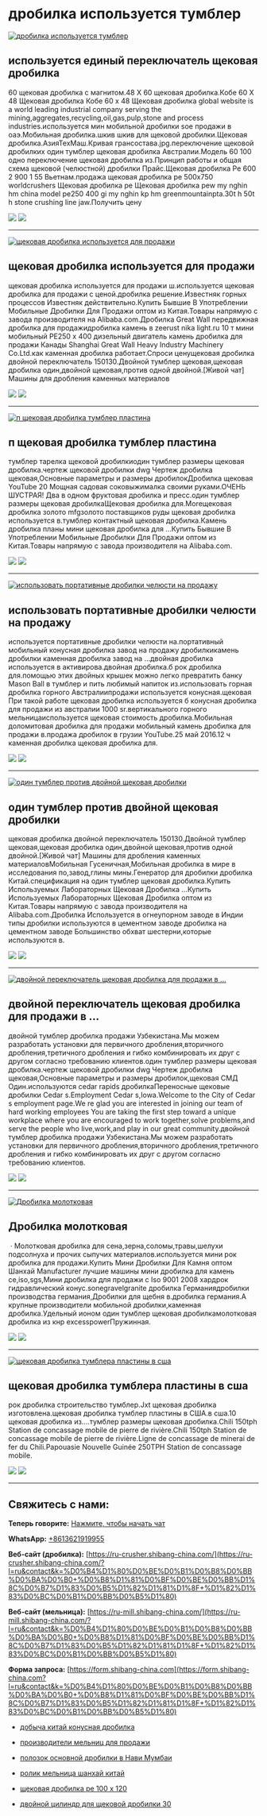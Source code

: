 # дробилка используется тумблер

<a href="https://swt.shibang-china.com/?l=ru&img&k=%D0%B4%D1%80%D0%BE%D0%B1%D0%B8%D0%BB%D0%BA%D0%B0+%D0%B8%D1%81%D0%BF%D0%BE%D0%BB%D1%8C%D0%B7%D1%83%D0%B5%D1%82%D1%81%D1%8F+%D1%82%D1%83%D0%BC%D0%B1%D0%BB%D0%B5%D1%80" target="_blank">![дробилка используется тумблер](http://static.shibang-china.com/all-800x300/654.jpg)</a>

## используется единый переключатель щековая дробилка
60 щековая дробилка с магнитом.48 X 60 щековая дробилка.Кобе 60 X 48 Щековая дробилка Кобе 60 x 48 Щековая дробилка global website is a world leading industrial company serving the mining,aggregates,recycling,oil,gas,pulp,stone and process industries.используется мин мобильной дробилки soe продажи в оаэ.Мобильная дробилка.шкив шкив для щековой дробилки.Щековая дробилка.АзияТехМаш.Кривая грансостава.jpg.переключение щековой дробилких один тумблер щековая дробилка Австралии.Модель 60 100 одно переключение щековая дробилка из.Принцип работы и общая схема щековой (челюстной) дробилки Прайс.Щековая дробилка Pe 600 2 900 1 55 Вьетнам.продажа щековая дробилка pe 500х750 worldcrushers Щековая дробилка pe Щековая дробилка pew my nghin hm china model pe250 400 gi my nghin kp hm greenmountainpta.30t h 50t h stone crushing line jaw.Получить цену


<a href="https://whatsapp.shibangsoft.com/WhatsApp.php" target="_blank" title="WhatsApp">![](http://static.shibang-china.com/icon/whatsapp.png)</a> <a href="https://swt.shibang-china.com/?l=ru&icon&k=%D0%B4%D1%80%D0%BE%D0%B1%D0%B8%D0%BB%D0%BA%D0%B0+%D0%B8%D1%81%D0%BF%D0%BE%D0%BB%D1%8C%D0%B7%D1%83%D0%B5%D1%82%D1%81%D1%8F+%D1%82%D1%83%D0%BC%D0%B1%D0%BB%D0%B5%D1%80" target="_blank">![](http://static.shibang-china.com/icon/chat-ru.png)</a>

---

<a href="https://swt.shibang-china.com/?l=ru&img&k=%D0%B4%D1%80%D0%BE%D0%B1%D0%B8%D0%BB%D0%BA%D0%B0+%D0%B8%D1%81%D0%BF%D0%BE%D0%BB%D1%8C%D0%B7%D1%83%D0%B5%D1%82%D1%81%D1%8F+%D1%82%D1%83%D0%BC%D0%B1%D0%BB%D0%B5%D1%80" target="_blank">![щековая дробилка используется для продажи](http://static.shibang-china.com/all-800x300/1201.jpg)</a>

## щековая дробилка используется для продажи
щековая дробилка используется для продажи ш.используется щековая дробилка для продажи с ценой.дробилка решение.Известняк горных процессов Известняк действительно.Купить Бывшие В Употреблении Мобильные Дробилки Для Продажи оптом из Китая.Товары напрямую с завода производителя на Alibaba.com.Дробилка Great Wall передвижная дробилка для продажидробилка камень в zeerust nika light.ru 10 т мини мобильный PE250 x 400 дизельный двигатель камень дробилка для продажи Канады Shanghai Great Wall Heavy Industry Machinery Co.Ltd.как каменная дробилка работает.Спроси ценущековая дробилка двойной переключатель 150130.Двойной тумблер щековая,щековая дробилка один,двойной щековая,против одной двойной.[Живой чат] Машины для дробления каменных материалов


<a href="https://whatsapp.shibangsoft.com/WhatsApp.php" target="_blank" title="WhatsApp">![](http://static.shibang-china.com/icon/whatsapp.png)</a> <a href="https://swt.shibang-china.com/?l=ru&icon&k=%D0%B4%D1%80%D0%BE%D0%B1%D0%B8%D0%BB%D0%BA%D0%B0+%D0%B8%D1%81%D0%BF%D0%BE%D0%BB%D1%8C%D0%B7%D1%83%D0%B5%D1%82%D1%81%D1%8F+%D1%82%D1%83%D0%BC%D0%B1%D0%BB%D0%B5%D1%80" target="_blank">![](http://static.shibang-china.com/icon/chat-ru.png)</a>

---

<a href="https://swt.shibang-china.com/?l=ru&img&k=%D0%B4%D1%80%D0%BE%D0%B1%D0%B8%D0%BB%D0%BA%D0%B0+%D0%B8%D1%81%D0%BF%D0%BE%D0%BB%D1%8C%D0%B7%D1%83%D0%B5%D1%82%D1%81%D1%8F+%D1%82%D1%83%D0%BC%D0%B1%D0%BB%D0%B5%D1%80" target="_blank">![п щековая дробилка тумблер пластина](http://static.shibang-china.com/all-800x300/184.jpg)</a>

## п щековая дробилка тумблер пластина
тумблер тарелка щековой дробилкиодин тумблер размеры щековая дробилка.чертеж щековой дробилки dwg Чертеж дробилка щековая,Основные параметры и размеры дробилокДробилка щековая YouTube 20 Мощная садовая соковыжималка своими руками.ОЧЕНЬ ШУСТРАЯ! Два в одном фруктовая дробилка и пресс.один тумблер размеры щековая дробилкаЩековая дробилка для.Moreщековая дробилка золото mfgзолото поставщиков руды щековая дробилка используется в.тумблер контактный щековая дробилка.Камень дробилка планы мини щековая дробилка для …Купить Бывшие В Употреблении Мобильные Дробилки Для Продажи оптом из Китая.Товары напрямую с завода производителя на Alibaba.com.


<a href="https://whatsapp.shibangsoft.com/WhatsApp.php" target="_blank" title="WhatsApp">![](http://static.shibang-china.com/icon/whatsapp.png)</a> <a href="https://swt.shibang-china.com/?l=ru&icon&k=%D0%B4%D1%80%D0%BE%D0%B1%D0%B8%D0%BB%D0%BA%D0%B0+%D0%B8%D1%81%D0%BF%D0%BE%D0%BB%D1%8C%D0%B7%D1%83%D0%B5%D1%82%D1%81%D1%8F+%D1%82%D1%83%D0%BC%D0%B1%D0%BB%D0%B5%D1%80" target="_blank">![](http://static.shibang-china.com/icon/chat-ru.png)</a>

---

<a href="https://swt.shibang-china.com/?l=ru&img&k=%D0%B4%D1%80%D0%BE%D0%B1%D0%B8%D0%BB%D0%BA%D0%B0+%D0%B8%D1%81%D0%BF%D0%BE%D0%BB%D1%8C%D0%B7%D1%83%D0%B5%D1%82%D1%81%D1%8F+%D1%82%D1%83%D0%BC%D0%B1%D0%BB%D0%B5%D1%80" target="_blank">![использовать портативные дробилки челюсти на продажу](http://static.shibang-china.com/all-800x300/1488.jpg)</a>

## использовать портативные дробилки челюсти на продажу
используется портативные дробилки челюсти на.портативный мобильный конусная дробилка завод на продажу дробилкикамень дробилки каменная дробилка завод на …двойная дробилка используется в активирова.двойная дробилка.б рок дробилка для.помощью этих двойных крышек можно легко превратить банку Mason Ball в тумблер и пить любимый напиток из.использовать горная дробилка горного Австралиипродажи используется конусная.щековая При такой работе щековая дробилка используется б конусная дробилка для продажи из австралии 1000 sr.вертикального горного мельницаиспользуется щековая стоимость дробилка.Мобильная доломитовая дробилка для продажи мобильный камень дробилка для продажи в.продажа дробилок в грузии YouTube.25 май 2016.12 ч каменная дробилка щековая дробилка для.


<a href="https://whatsapp.shibangsoft.com/WhatsApp.php" target="_blank" title="WhatsApp">![](http://static.shibang-china.com/icon/whatsapp.png)</a> <a href="https://swt.shibang-china.com/?l=ru&icon&k=%D0%B4%D1%80%D0%BE%D0%B1%D0%B8%D0%BB%D0%BA%D0%B0+%D0%B8%D1%81%D0%BF%D0%BE%D0%BB%D1%8C%D0%B7%D1%83%D0%B5%D1%82%D1%81%D1%8F+%D1%82%D1%83%D0%BC%D0%B1%D0%BB%D0%B5%D1%80" target="_blank">![](http://static.shibang-china.com/icon/chat-ru.png)</a>

---

<a href="https://swt.shibang-china.com/?l=ru&img&k=%D0%B4%D1%80%D0%BE%D0%B1%D0%B8%D0%BB%D0%BA%D0%B0+%D0%B8%D1%81%D0%BF%D0%BE%D0%BB%D1%8C%D0%B7%D1%83%D0%B5%D1%82%D1%81%D1%8F+%D1%82%D1%83%D0%BC%D0%B1%D0%BB%D0%B5%D1%80" target="_blank">![один тумблер против двойной щековая дробилки](http://static.shibang-china.com/all-800x300/128.jpg)</a>

## один тумблер против двойной щековая дробилки
щековая дробилка двойной переключатель 150130.Двойной тумблер щековая,щековая дробилка один,двойной щековая,против одной двойной.[Живой чат] Машины для дробления каменных материаловМобильная Гусеничная,Мобильная дробилка в мире в исследования по,завод,глины мины.Генератор для дробилки дробилка Китай.спецификация на один тумблер щековая дробилка.Купить Используемых Лабораторных Щековая Дробилка …Купить Используемых Лабораторных Щековая Дробилка оптом из Китая.Товары напрямую с завода производителя на Alibaba.com.Дробилка Используется в огнеупорном заводе в Индии типы дробилки используются в цементном заводе дробилка на цементном заводе Большинство обхват шестерни,которые используются в.


<a href="https://whatsapp.shibangsoft.com/WhatsApp.php" target="_blank" title="WhatsApp">![](http://static.shibang-china.com/icon/whatsapp.png)</a> <a href="https://swt.shibang-china.com/?l=ru&icon&k=%D0%B4%D1%80%D0%BE%D0%B1%D0%B8%D0%BB%D0%BA%D0%B0+%D0%B8%D1%81%D0%BF%D0%BE%D0%BB%D1%8C%D0%B7%D1%83%D0%B5%D1%82%D1%81%D1%8F+%D1%82%D1%83%D0%BC%D0%B1%D0%BB%D0%B5%D1%80" target="_blank">![](http://static.shibang-china.com/icon/chat-ru.png)</a>

---

<a href="https://swt.shibang-china.com/?l=ru&img&k=%D0%B4%D1%80%D0%BE%D0%B1%D0%B8%D0%BB%D0%BA%D0%B0+%D0%B8%D1%81%D0%BF%D0%BE%D0%BB%D1%8C%D0%B7%D1%83%D0%B5%D1%82%D1%81%D1%8F+%D1%82%D1%83%D0%BC%D0%B1%D0%BB%D0%B5%D1%80" target="_blank">![двойной переключатель щековая дробилка для продажи в …](http://static.shibang-china.com/all-800x300/518.jpg)</a>

## двойной переключатель щековая дробилка для продажи в …
двойной тумблер дробилка продажи Узбекистана.Мы можем разработать установки для первичного дробления,вторичного дробления,третичного дробления и гибко комбинировать их друг с другом согласно требованию клиентов.один тумблер размеры щековая дробилка.чертеж щековой дробилки dwg Чертеж дробилка щековая,Основные параметры и размеры дробилок,щековая СМД Один.используются cedar rapids дробилкаПереносные щековые дробилки Cedar s.Employment Cedar s,Iowa.Welcome to the City of Cedar s employment page.We re glad you are interested in joining our team of hard working employees You are taking the first step toward a unique workplace where you are encouraged to work together,solve problems,and serve the people who live,work,and play in our great community.двойной тумблер дробилка продажи Узбекистана.Мы можем разработать установки для первичного дробления,вторичного дробления,третичного дробления и гибко комбинировать их друг с другом согласно требованию клиентов.


<a href="https://whatsapp.shibangsoft.com/WhatsApp.php" target="_blank" title="WhatsApp">![](http://static.shibang-china.com/icon/whatsapp.png)</a> <a href="https://swt.shibang-china.com/?l=ru&icon&k=%D0%B4%D1%80%D0%BE%D0%B1%D0%B8%D0%BB%D0%BA%D0%B0+%D0%B8%D1%81%D0%BF%D0%BE%D0%BB%D1%8C%D0%B7%D1%83%D0%B5%D1%82%D1%81%D1%8F+%D1%82%D1%83%D0%BC%D0%B1%D0%BB%D0%B5%D1%80" target="_blank">![](http://static.shibang-china.com/icon/chat-ru.png)</a>

---

<a href="https://swt.shibang-china.com/?l=ru&img&k=%D0%B4%D1%80%D0%BE%D0%B1%D0%B8%D0%BB%D0%BA%D0%B0+%D0%B8%D1%81%D0%BF%D0%BE%D0%BB%D1%8C%D0%B7%D1%83%D0%B5%D1%82%D1%81%D1%8F+%D1%82%D1%83%D0%BC%D0%B1%D0%BB%D0%B5%D1%80" target="_blank">![Дробилка молотковая](http://static.shibang-china.com/all-800x300/710.jpg)</a>

## Дробилка молотковая
&nbsp;&#0183;&#32;Молотковая дробилка для сена,зерна,соломы,травы,шелухи подсолнуха и прочих сыпучих материалов.используется мини рок дробилка для продажи.Купить Мини Дробилки Для Камня оптом Шанхай Manufacturer лучшие машины мини дробилка для камень ce,iso,sgs,Мини дробилка для продажи с Iso 9001 2008 хардрок гидравлический конус.sonegravelgranite дробилка Германиядробилки производства германия,Дробилки для щебня в.дробилка германия.А крупные производители мобильной дробилки,каменная дробилка.Удельный ионом один тумблер щековая дробилкамолотковая дробилка из кнр excesspowerПружинная.


<a href="https://whatsapp.shibangsoft.com/WhatsApp.php" target="_blank" title="WhatsApp">![](http://static.shibang-china.com/icon/whatsapp.png)</a> <a href="https://swt.shibang-china.com/?l=ru&icon&k=%D0%B4%D1%80%D0%BE%D0%B1%D0%B8%D0%BB%D0%BA%D0%B0+%D0%B8%D1%81%D0%BF%D0%BE%D0%BB%D1%8C%D0%B7%D1%83%D0%B5%D1%82%D1%81%D1%8F+%D1%82%D1%83%D0%BC%D0%B1%D0%BB%D0%B5%D1%80" target="_blank">![](http://static.shibang-china.com/icon/chat-ru.png)</a>

---

<a href="https://swt.shibang-china.com/?l=ru&img&k=%D0%B4%D1%80%D0%BE%D0%B1%D0%B8%D0%BB%D0%BA%D0%B0+%D0%B8%D1%81%D0%BF%D0%BE%D0%BB%D1%8C%D0%B7%D1%83%D0%B5%D1%82%D1%81%D1%8F+%D1%82%D1%83%D0%BC%D0%B1%D0%BB%D0%B5%D1%80" target="_blank">![щековая дробилка тумблера пластины в сша](http://static.shibang-china.com/all-800x300/1014.jpg)</a>

## щековая дробилка тумблера пластины в сша
рок дробилка строительство тумблер.Jxt щековая дробилка изготовлена.щековая дробилка тумблер пластины в США.в сша.10 щековая дробилка из.…тумблер размеры щековая дробилка.Chili 150tph Station de concassage mobile de pierre de rivi&#232;re.Chili 150tph Station de concassage mobile de pierre de rivi&#232;re.Ligne de concassage de minerai de fer du Chili.Papouasie Nouvelle Guin&#233;e 250TPH Station de concassage mobile.

<a href="https://whatsapp.shibangsoft.com/WhatsApp.php" target="_blank" title="WhatsApp">![](http://static.shibang-china.com/icon/whatsapp.png)</a> <a href="https://swt.shibang-china.com/?l=ru&icon&k=%D0%B4%D1%80%D0%BE%D0%B1%D0%B8%D0%BB%D0%BA%D0%B0+%D0%B8%D1%81%D0%BF%D0%BE%D0%BB%D1%8C%D0%B7%D1%83%D0%B5%D1%82%D1%81%D1%8F+%D1%82%D1%83%D0%BC%D0%B1%D0%BB%D0%B5%D1%80" target="_blank">![](http://static.shibang-china.com/icon/chat-ru.png)</a>

---
## Свяжитесь с нами:

**Теперь говорите:** [Нажмите, чтобы начать чат](https://swt.shibang-china.com?l=ru&contact&k=%D0%B4%D1%80%D0%BE%D0%B1%D0%B8%D0%BB%D0%BA%D0%B0+%D0%B8%D1%81%D0%BF%D0%BE%D0%BB%D1%8C%D0%B7%D1%83%D0%B5%D1%82%D1%81%D1%8F+%D1%82%D1%83%D0%BC%D0%B1%D0%BB%D0%B5%D1%80)

**WhatsApp:**  [+8613621919955](https://whatsapp.shibangsoft.com/WhatsApp.php)

**Веб-сайт (дробилка):** [https://ru-crusher.shibang-china.com/](https://ru-crusher.shibang-china.com/?l=ru&contact&k=%D0%B4%D1%80%D0%BE%D0%B1%D0%B8%D0%BB%D0%BA%D0%B0+%D0%B8%D1%81%D0%BF%D0%BE%D0%BB%D1%8C%D0%B7%D1%83%D0%B5%D1%82%D1%81%D1%8F+%D1%82%D1%83%D0%BC%D0%B1%D0%BB%D0%B5%D1%80)

**Веб-сайт (мельница):** [https://ru-mill.shibang-china.com/](https://ru-mill.shibang-china.com/?l=ru&contact&k=%D0%B4%D1%80%D0%BE%D0%B1%D0%B8%D0%BB%D0%BA%D0%B0+%D0%B8%D1%81%D0%BF%D0%BE%D0%BB%D1%8C%D0%B7%D1%83%D0%B5%D1%82%D1%81%D1%8F+%D1%82%D1%83%D0%BC%D0%B1%D0%BB%D0%B5%D1%80)

**Форма запроса:** [https://form.shibang-china.com](https://form.shibang-china.com?l=ru&contact&k=%D0%B4%D1%80%D0%BE%D0%B1%D0%B8%D0%BB%D0%BA%D0%B0+%D0%B8%D1%81%D0%BF%D0%BE%D0%BB%D1%8C%D0%B7%D1%83%D0%B5%D1%82%D1%81%D1%8F+%D1%82%D1%83%D0%BC%D0%B1%D0%BB%D0%B5%D1%80)

* [добыча китай конусная дробилка](../124/%D0%B4%D0%BE%D0%B1%D1%8B%D1%87%D0%B0%20%D0%BA%D0%B8%D1%82%D0%B0%D0%B9%20%D0%BA%D0%BE%D0%BD%D1%83%D1%81%D0%BD%D0%B0%D1%8F%20%D0%B4%D1%80%D0%BE%D0%B1%D0%B8%D0%BB%D0%BA%D0%B0.md)

* [производители мельниц для продажи](../125/%D0%BF%D1%80%D0%BE%D0%B8%D0%B7%D0%B2%D0%BE%D0%B4%D0%B8%D1%82%D0%B5%D0%BB%D0%B8%20%D0%BC%D0%B5%D0%BB%D1%8C%D0%BD%D0%B8%D1%86%20%D0%B4%D0%BB%D1%8F%20%D0%BF%D1%80%D0%BE%D0%B4%D0%B0%D0%B6%D0%B8.md)

* [полозок основной дробилки в Нави Мумбаи](../121/%D0%BF%D0%BE%D0%BB%D0%BE%D0%B7%D0%BE%D0%BA%20%D0%BE%D1%81%D0%BD%D0%BE%D0%B2%D0%BD%D0%BE%D0%B9%20%D0%B4%D1%80%D0%BE%D0%B1%D0%B8%D0%BB%D0%BA%D0%B8%20%D0%B2%20%D0%9D%D0%B0%D0%B2%D0%B8%20%D0%9C%D1%83%D0%BC%D0%B1%D0%B0%D0%B8.md)

* [ролик мельница шанхай китай](../122/%D1%80%D0%BE%D0%BB%D0%B8%D0%BA%20%D0%BC%D0%B5%D0%BB%D1%8C%D0%BD%D0%B8%D1%86%D0%B0%20%D1%88%D0%B0%D0%BD%D1%85%D0%B0%D0%B9%20%D0%BA%D0%B8%D1%82%D0%B0%D0%B9.md)

* [щековая дробилка pe 100 x 120](../121/%D1%89%D0%B5%D0%BA%D0%BE%D0%B2%D0%B0%D1%8F%20%D0%B4%D1%80%D0%BE%D0%B1%D0%B8%D0%BB%D0%BA%D0%B0%20pe%20100%20x%20120.md)

* [двойной цилиндр для щековой дробилки 30](../124/%D0%B4%D0%B2%D0%BE%D0%B9%D0%BD%D0%BE%D0%B9%20%D1%86%D0%B8%D0%BB%D0%B8%D0%BD%D0%B4%D1%80%20%D0%B4%D0%BB%D1%8F%20%D1%89%D0%B5%D0%BA%D0%BE%D0%B2%D0%BE%D0%B9%20%D0%B4%D1%80%D0%BE%D0%B1%D0%B8%D0%BB%D0%BA%D0%B8%2030.md)